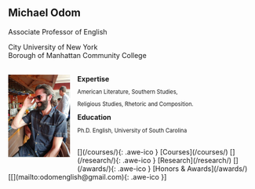 ## Michael Odom

Associate Professor of English   

City University of New York    
Borough of Manhattan Community College    


<br>
<div style="text-align:left">
<img style="margin: 0px 15px 15px 0px;" src="/icons/IMG_0173.JPG" width = "25%" align="left"/>
<strong>Expertise</strong>
  <p style="font-size: 80%">American Literature, Southern Studies,</p> 
  <p style="font-size: 80%">Religious Studies, Rhetoric and Composition.</p>
<strong>Education</strong>
  <p style="font-size: 80%">Ph.D. English, University of South Carolina</p>
<br>
</div>    


<div>
[<i class="fa fa-info"></i>](/courses/){: .awe-ico } [Courses](/courses/)   
[<i class="fa fa-info"></i>](/research/){: .awe-ico } [Research](/research/)    
[<i class="fa fa-info"></i>](/awards/){: .awe-ico } [Honors & Awards](/awards/)    
[[<i class="fa fa-envelope-o"></i>](mailto:odomenglish@gmail.com){: .awe-ico }]     
</div>
